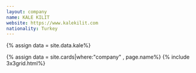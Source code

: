 ```yaml
---
layout: company
name: KALE KILIT 
website: https://www.kalekilit.com
nationality: Turkey
---
```

{% assign data = site.data.kale%}

{% assign data = site.cards|where:"company" , page.name%}
{% include 3x3grid.html%}